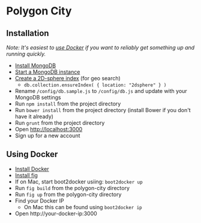 # Polygon City

## Installation

_Note: It's easiest to [use Docker](#using-docker) if you want to reliably get something up and running quickly._

* [Install MongoDB](http://docs.mongodb.org/manual/installation/)
* [Start a MongoDB instance](http://docs.mongodb.org/manual/tutorial/install-mongodb-on-os-x/#run-mongodb)
* [Create a 2D-sphere index](http://docs.mongodb.org/manual/tutorial/build-a-2dsphere-index/) (for geo search)
  * `db.collection.ensureIndex( { location: "2dsphere" } )`
* Rename `/config/db.sample.js` to `/config/db.js` and update with your MongoDB settings
* Run `npm install` from the project directory
* Run `bower install` from the project directory (install Bower if you don't have it already)
* Run `grunt` from the project directory
* Open [http://localhost:3000](http://localhost:3000)
* Sign up for a new account

## Using Docker

* [Install Docker](https://docs.docker.com/installation/)
* [Install fig](http://www.fig.sh/install.html)
* If on Mac, start boot2docker usiing: `boot2docker up`
* Run `fig build` from the polygon-city directory
* Run `fig up` from the polygon-city directory
* Find your Docker IP
  * On Mac this can be found using `boot2docker ip`
* Open http://your-docker-ip:3000